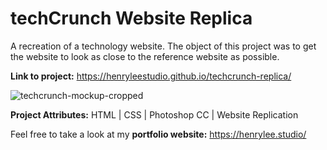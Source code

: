 # techCrunch Website Replica

A recreation of a technology website. The object of this project was to get the website to look as close to the reference website as possible. 

**Link to project:** https://henryleestudio.github.io/techcrunch-replica/

![techcrunch-mockup-cropped](https://user-images.githubusercontent.com/101936420/164997706-e945c955-7729-41bd-bc8d-756c722f89b7.png)

**Project Attributes:** HTML | CSS | Photoshop CC | Website Replication

Feel free to take a look at my **portfolio website:** https://henrylee.studio/
